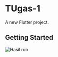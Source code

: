 # TUgas-1

A new Flutter project.

## Getting Started
![Hasil run](https://github.com/user-attachments/assets/5b816059-315e-419a-936f-ae23db8b4cad)

